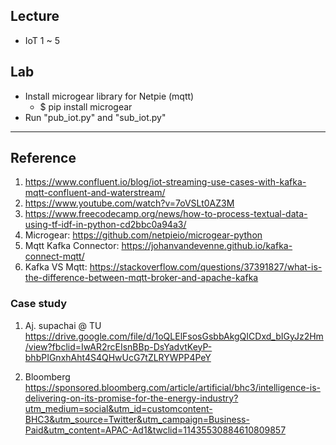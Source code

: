 ## Lecture 
- IoT 1 ~ 5

## Lab
- Install microgear library for Netpie (mqtt)
  - $ pip install microgear
- Run "pub_iot.py" and "sub_iot.py"

*********************************************

## Reference
1. https://www.confluent.io/blog/iot-streaming-use-cases-with-kafka-mqtt-confluent-and-waterstream/
2. https://www.youtube.com/watch?v=7oVSLt0AZ3M
3. https://www.freecodecamp.org/news/how-to-process-textual-data-using-tf-idf-in-python-cd2bbc0a94a3/
4. Microgear: https://github.com/netpieio/microgear-python
5. Mqtt Kafka Connector: https://johanvandevenne.github.io/kafka-connect-mqtt/
6. Kafka VS Mqtt: https://stackoverflow.com/questions/37391827/what-is-the-difference-between-mqtt-broker-and-apache-kafka

<!--
student2

Key: VBubD5DGpxwu3H8

Secret: I7z6pJ3WnNF8UzD34WGsmeZqn


student3

Key: mdOVyTkRngN6tAP

Secret: Dd69q8KOZIXvbs0N758cenwha

student4

Key: uvI8b932jl6sIrb

Secret: 2s5kstHArkDiv5G7qDLBtyNpq


student5

Key: wsMr09vIL6BXAX2

Secret: weRsc9UoWn622SLVsV6F0K1y6
-->

### Case study

1) Aj. supachai @ TU
https://drive.google.com/file/d/1oQLElFsosGsbbAkgQICDxd_bIGyJz2Hm/view?fbclid=IwAR2rcEIsnBBp-DsYadvtKeyP-bhbPIGnxhAht4S4QHwUcG7tZLRYWPP4PeY

2) Bloomberg
https://sponsored.bloomberg.com/article/artificial/bhc3/intelligence-is-delivering-on-its-promise-for-the-energy-industry?utm_medium=social&utm_id=customcontent-BHC3&utm_source=Twitter&utm_campaign=Business-Paid&utm_content=APAC-Ad1&twclid=11435530884610809857

